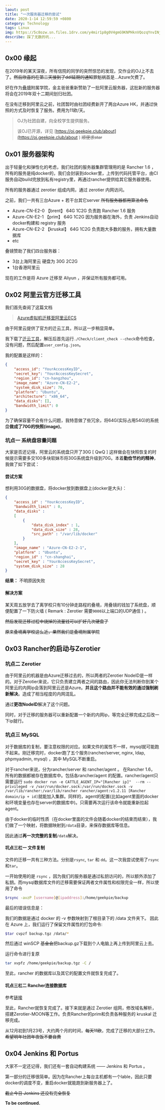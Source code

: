 ```yaml
---
laout: post
title: "一次服务器迁移的尝试"
date: 2020-1-14 12:59:59 +0800
category: Technology
tags: Linux
img: https://5c8ozw.sn.files.1drv.com/y4mir1p8g0V4gmG9KNPHknVQozqYnvINjDau6z4QA-Hhic8O_-o7AyRw7TVp1Hrp_TTUMnq7sk90rIetYfGota354t-GU2d9cVV5mdH_RBvfYPxBgGncIleToT9gFPnsiD07A_rWTfXfQCJ924l5z8H8IkcQn4661SxgsBTsd4UDav1oJsU0m3coWiWJJfa4NCF3h_YUwDxFgmq-jS2D7Io3w?width=680&height=397&cropmode=none
describe: 踩了无数的坑...
---
```




## 0x00 缘起

在2019年的某天深夜，所有信院的同学的突然惊恐的发现，交作业的OJ上不去了。<del>然后欣喜的在第二天接到了ddl延期的通知</del>罪魁祸首是...Azure欠费了。



好在作为[叠境]([https://www.dgene.com](https://www.dgene.com/))附属学院，金主爸爸重新赞助了一批阿里云服务器，这批新的服务器将会在2019年双十二期间划归社团。



在没有迁移到阿里云之前，社团暂时由社团经费新开了两台Azure HK，并通过快照的方式及时恢复了服务。费用为11欧/天。



> OJ为社团自建，向全校学生提供服务。 
>
> 该OJ已开源，详见 [https://oj.geekpie.club/about](https://oj.geekpie.club/about )  <del>顺便求star</del>



## 0x01 服务器架构

出于轻量化和弹性化的考虑，我们社团的服务器集群管理用的是 Rancher 1.6 ，所有的服务是纯docker的，我们会封装到docker里，上传到代码托管平台，由CI服务自动build完放到私有registry里，再通过rancher提供给其它服务器使用。



所有的服务器通过 zerotier 组成内网，通过 zerotier 内网访问。




之前，我们一共有三台Azure + 若干台其它server <del>所有服务器都用算法命名</del>

- Azure-CN-E2-0 【brent﻿】            64G        1C2G        负责跑 Rancher 1.6  服务
- Azure-CN-E2-1 【prim﻿】             64G         1C2G        因为服务器在海外，负责 Jenkins自动docker构建和 registry 服务
- Azure-CN-E2-2 【kruskal﻿】         64G         1C2G        负责跑大多数的服务，拥有大量数据库
- etc



叠镜赞助了我们四台服务器：

- 3台上海阿里云 硬盘为 30G  2C2G
- 1台香港阿里云



现在的工作是将 Azure 迁移至 Aliyun ，并保证所有服务都可用。



## 0x02 阿里云官方迁移工具

我们首先查阅了这篇文档

> [Azure虚拟机迁移至阿里云ECS]( https://help.aliyun.com/document_detail/100959.html )



由于阿里云提供了官方的迁云工具，所以这一步稍显简单。



我下载了[迁云工具](https://help.aliyun.com/document_detail/62394.html?spm=a2c4g.11186623.2.18.6c1d7f90FuSH6T#section-twq-sxz-jfb)，解压后首先运行`./Check/client_check --check`命令检查，没有问题，然后配置` user_config.json `。

我的配置是这样的：

```json
{
    "access_id": "YourAccessKeyID",
    "secret_key": "YourAccessKeySecret",
    "region_id": "cn-hangzhou",
    "image_name": "Azure-CN-E2-2",
    "system_disk_size": 70,
    "platform": "Ubuntu",
    "architecture": "x86_64",
    "data_disks": [],
    "bandwidth_limit": 0
}
```

为了确保容量不会有什么问题，我特意做了些冗余，将64G(实际占用54G)的系统盘**做成了70G的快照(image)**。



### 坑点一    系统盘容量问题

大家是否还记得，阿里云的系统盘只开了30G [ QwQ ] 这样做会在快照恢复的时候提示需要多交100多块软妹币将30G系统盘升级到70G。本着**勤俭节约的精神**，我做了如下尝试： 



#### 尝试方案

想利用30G的数据盘，将docker放到数据盘上(docker是大头)：

```json
{
	"access_id" : "YourAccessKeyID",
	"bandwidth_limit" : 0,
	"data_disks" : 
	[
		{
			"data_disk_index" : 1,
			"data_disk_size" : 28,
			"src_path" : "/var/lib/docker"
		}
	],
	"image_name" : "Azure-CN-E2-2-1",
	"platform" : "Ubuntu",
	"region_id" : "cn-shanghai",
	"secret_key" : "YourAccessKeySecret",
	"system_disk_size" : 28
}

```

**结果：** 不明原因失败



#### 解决方案 

某天周五放学去了离学校只有10分钟走路程的叠境，用叠镜的钱加了系统盘，顺便配置了一下防火墙 ( Remark : Zerotier 需要`9000`以上端口的UDP通信 ) 。

<del>然后发现迁移过程中烧掉的流量钱可以扩好几次硬盘了</del>

<del>原来叠境离学校这么近，果然我们是叠境附属学院</del>




## 0x03 Rancher的启动与Zerotier

### 坑点二 Zerotier

由于阿里云的机器是由Azure迁移过去的，所以两者的Zerotier NodeID是一样的。对于Zerotier来说，它只负责建立两者之间的路由，因此你无法判断你到某个阿里云的内网ip会落到阿里云还是Azure。**并且这个路由并不能有效的通过强制刷新解决**。造成了相当程度的内网混乱。

通过**更改NodeID**解决了这个问题。

同时，对于迁移的服务器可以重新配置一个新的内网ip，等完全迁移完成之后改一下ip就行。



### 坑点三 MySQL

对于数据库的复制，要注意权限的对应。如果文件的属性不一样，mysql就可能跑不起来。刚迁移完时，docker跑了五个服务(rancher/server, nginx, ldap, phpmyadmin, mysql) ，其中 MySQL不断重启。



对于rancher来说，分为rancher/server 和 rancher/agent 。 在Rancher 1.6， 所有的数据都被存在数据库中。包括各rancher/agent 的配置。rancher/agent只需要运行 `sudo docker run -e CATTLE_AGENT_IP="[Rancher ip]"  --rm --privileged -v /var/run/docker.sock:/var/run/docker.sock -v /var/lib/rancher:/var/lib/rancher rancher/agent:v1.2.11 [Rancher domain/ip + id]`就能加入集群。同样的，agent的配置(比如agent里面的docker和环境变量也存在server的数据库中)。只需要再次运行该命令就能重新拉起agent。

由于docker的临时性质（在docker里面的文件会随着docker的结束而结束），我们做了一个映射，将数据映射到`/data`目录，来保存数据库等信息。

因此通过**再一次完整的复制**`/data`解决。



#### 坑点三杠一 文件复制

文件的迁移一共有三种方法。分别是`rsync`, `tar` 和 `dd`。这一次我尝试使用了`rsync` 和`tar`。



一开始使用的是 `rsync` ，因为我们的服务器是通过私钥访问的，所以额外添加了私钥。而mysql数据库文件的迁移需要保证两者文件属性和权限完全一样，所以使用了命令

```bash
$rsync -avzP [username]@[ipaddress]:/home/geekpie/backup
```

最后的错误信息是：

我们的数据是通过 docker 的 -v 参数映射到了根目录下的 /data 文件夹下。 因此在 Azure 上，我们运行了保留文件属性的打包命令:

```bash
$tar cvpzf backup.tgz /data/*
```

然后通过 winSCP <del>基金会</del>把backup.gz下载到个人电脑上再上传到阿里云上去。

运行命令进行复原

```bash
tar xvpfz /home/geekpie/backup.tgz -C /
```

至此，rancher 的数据库以及其它的配置文件就恢复完成了。



#### 坑点三杠二  Rancher连接数据库

参考[链接](https://rancher.com/docs/rancher/v1.6/en/faqs/server/#releasing-the-database-lock)



至此，Rancher就恢复完成了。接下来就是通过 Zerotier 组网，修改域名解析，搭建Zerotier-MOON等工作。负责Rancher的prim和负责各种服务的 kruskal 迁移完成。



从12月初到1月23号，大约两个月的时间，<del>每天11欧</del>，完成了迁移的大部分工作。<del>希望明年社团年夜饭不要自费</del>

## 0x04 Jenkins 和 Portus

大家不一定还记得，我们还有一套自动构建系统 —— Jenkins 和 Portus 。

第一部分的迁移很简单。因为在Rancher上每台主机都有一个lable，因此只要docker的调度不变，重启docker就能跑到新服务器上了。



<del>截止今日 Jenkins 还没有完全恢复</del>





**To be continued.**